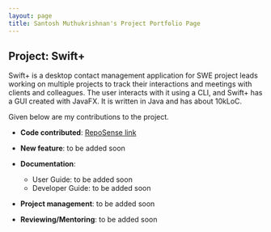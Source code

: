 ```yaml
---
layout: page
title: Santosh Muthukrishnan's Project Portfolio Page
---
```


## Project: Swift+

Swift+ is a desktop contact management application for SWE project leads working on multiple projects to track their
interactions and meetings with clients and colleagues. The user interacts with it using a CLI, and Swift+ has a GUI created
with JavaFX. It is written in Java and has about 10kLoC.

Given below are my contributions to the project.

- **Code contributed**: [RepoSense link](https://nus-cs2103-ay2223s1.github.io/tp-dashboard/?search=santosh3007&breakdown=true&sort=groupTitle&sortWithin=title&since=2022-09-16&timeframe=commit&mergegroup=&groupSelect=groupByRepos&checkedFileTypes=docs~functional-code~test-code~other)

* **New feature**: to be added soon

* **Documentation**:

  - User Guide: to be added soon
  - Developer Guide: to be added soon

* **Project management**: to be added soon

* **Reviewing/Mentoring**: to be added soon
